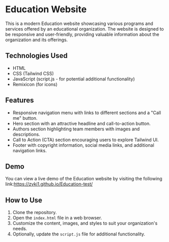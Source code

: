 # Education Website

This is a modern Education website showcasing various programs and services offered by an educational organization. The website is designed to be responsive and user-friendly, providing valuable information about the organization and its offerings.

## Technologies Used

- HTML
- CSS (Tailwind CSS)
- JavaScript (script.js - for potential additional functionality)
- Remixicon (for icons)

## Features

- Responsive navigation menu with links to different sections and a "Call me" button.
- Hero section with an attractive headline and call-to-action button.
- Authors section highlighting team members with images and descriptions.
- Call to Action (CTA) section encouraging users to explore Tailwind UI.
- Footer with copyright information, social media links, and additional navigation links.

## Demo

You can view a live demo of the Education website by visiting the following link:https://zvki1.github.io/Education-test/

## How to Use

1. Clone the repository.
2. Open the `index.html` file in a web browser.
3. Customize the content, images, and styles to suit your organization's needs.
4. Optionally, update the `script.js` file for additional functionality.

